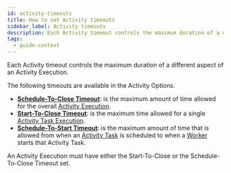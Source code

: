 ```yaml
---
id: activity-timeouts
title: How to set Activity timeouts
sidebar_label: Activity timeouts
description: Each Activity timeout controls the maximum duration of a different aspect of an Activity Execution.
tags:
  - guide-context
---
```


Each Activity timeout controls the maximum duration of a different aspect of an Activity Execution.

The following timeouts are available in the Activity Options.

- **[Schedule-To-Close Timeout](/concepts/what-is-a-schedule-to-close-timeout)**: is the maximum amount of time allowed for the overall [Activity Execution](/concepts/what-is-an-activity-execution).
- **[Start-To-Close Timeout](/concepts/what-is-a-start-to-close-timeout)**: is the maximum time allowed for a single [Activity Task Execution](/concepts/what-is-an-activity-task-execution).
- **[Schedule-To-Start Timeout](/concepts/what-is-a-schedule-to-start-timeout)**: is the maximum amount of time that is allowed from when an [Activity Task](/concepts/what-is-an-activity-task) is scheduled to when a [Worker](/concepts/what-is-a-worker) starts that Activity Task.

An Activity Execution must have either the Start-To-Close or the Schedule-To-Close Timeout set.
